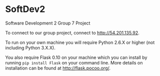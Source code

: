 SoftDev2
========

Software Development 2 Group 7 Project

To connect to our group project, connect to http://54.201.135.92.

To run on your own machine you will require Python 2.6.X or higher (not including Python 3.X.X).

You also require Flask 0.10 on your machine which you can install by running `pip install Flask` on your command line. More details on installation can be found at http://flask.pocoo.org/.